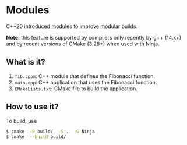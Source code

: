 # Modules

C++20 introduced modules to improve modular builds.

**Note:** this feature is supported by compilers only recently by g++ (14.x+) and by
recent versions of CMake (3.28+) when used with Ninja.


## What is it?

1. `fib.cppm`: C++ module that defines the Fibonacci function.
1. `main.cpp`: C++ application that uses the Fibonacci function.
1. `CMakeLists.txt`: CMake file to build the application.


## How to use it?

To build, use
```bash
$ cmake  -B build/  -S .  -G Ninja
$ cmake  --build build/
```
